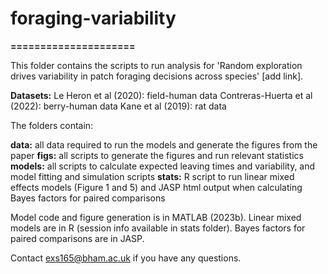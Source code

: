# foraging-variability
**=====================**

This folder contains the scripts to run analysis for 'Random exploration drives variability in patch foraging decisions across species' [add link]. 

**Datasets:**
Le Heron et al (2020): field-human data
Contreras-Huerta et al (2022): berry-human data
Kane et al (2019): rat data

The folders contain:

**data:** all data required to run the models and generate the figures from the paper 
**figs:** all scripts to generate the figures and run relevant statistics 
**models:** all scripts to calculate expected leaving times and variability, and model fitting and simulation scripts
**stats:** R script to run linear mixed effects models (Figure 1 and 5) and JASP html output when calculating Bayes factors for paired comparisons

Model code and figure generation is in MATLAB (2023b). Linear mixed models are in R (session info available in stats folder). Bayes factors for paired comparisons are in JASP. 

Contact exs165@bham.ac.uk if you have any questions. 
